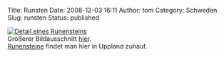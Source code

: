 Title: Runsten
Date: 2008-12-03 16:11
Author: tom
Category: Schweden
Slug: runsten
Status: published

[![Detail eines
Runensteins](http://www.fiket.de/pic/runstendetalj_s.jpg "Detail eines Runensteins")](http://www.fiket.de/pic/runstendetalj_l.jpg)  
Größerer Bildausschnitt
[hier](http://marquart.se/gallery/Summer2008/26.html).  
[Runensteine](http://sv.wikipedia.org/wiki/Runsten) findet man hier in
Uppland zuhauf.

